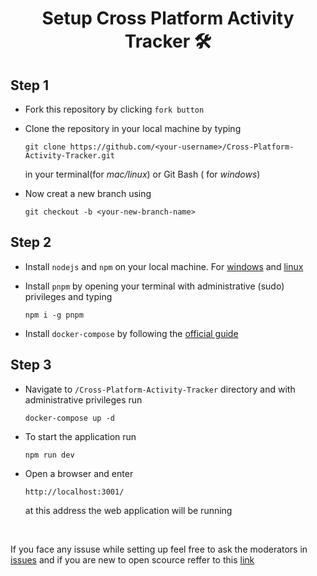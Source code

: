 <h1 align="center"> Setup Cross Platform Activity Tracker
 🛠️</h1>

## Step 1

- Fork this repository by clicking `fork button`

- Clone the repository in your local machine by typing 
    ```
    git clone https://github.com/<your-username>/Cross-Platform-Activity-Tracker.git
    ``` 
    in your terminal(for _mac/linux_) or Git Bash ( for _windows_)

- Now creat a new branch using 
    ```
    git checkout -b <your-new-branch-name>
    ```

## Step 2

- Install `nodejs` and `npm` on your local machine. For [windows](https://www.geeksforgeeks.org/installation-of-node-js-on-windows/) and [linux](https://www.digitalocean.com/community/tutorials/how-to-install-node-js-on-ubuntu-20-04)
- Install `pnpm` by opening your terminal with administrative (sudo) privileges and typing 
    ```
    npm i -g pnpm
    ``` 

- Install `docker-compose` by following the [official guide](https://docs.docker.com/compose/install/)

## Step 3
- Navigate to `/Cross-Platform-Activity-Tracker` directory and with administrative privileges run 
    ```
    docker-compose up -d
    ```

- To start the  application run 
    ```
    npm run dev
    ```
- Open a browser and enter 
    ```
    http://localhost:3001/
    ``` 
    at this address the web application will be running

</br>

If you face any issuse while setting up feel free to ask the moderators in [issues](https://github.com/OpenLake/Cross-Platform-Activity-Tracker/issues) and if you are new to open scource reffer to this [link](https://github.com/firstcontributions/first-contributions)
